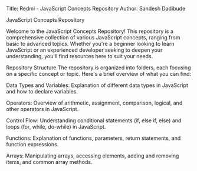 Title: Redmi - JavaScript Concepts Repository
Author: Sandesh Dadibude

JavaScript Concepts Repository

Welcome to the JavaScript Concepts Repository! This repository is a comprehensive collection of various JavaScript concepts, ranging from basic to advanced topics. Whether you're a beginner looking to learn JavaScript or an experienced developer seeking to deepen your understanding, you'll find resources here to suit your needs.

Repository Structure
The repository is organized into folders, each focusing on a specific concept or topic. Here's a brief overview of what you can find:

Data Types and Variables: Explanation of different data types in JavaScript and how to declare variables.

Operators: Overview of arithmetic, assignment, comparison, logical, and other operators in JavaScript.

Control Flow: Understanding conditional statements (if, else if, else) and loops (for, while, do-while) in JavaScript.

Functions: Explanation of functions, parameters, return statements, and function expressions.

Arrays: Manipulating arrays, accessing elements, adding and removing items, and common array methods.
